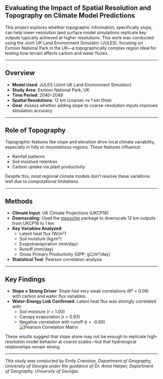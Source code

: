 
## Evaluating the Impact of Spatial Resolution and Topography on Climate Model Predictions

This project explores whether topographic information, specifically slope, can help lower-resolution land surface model simulations replicate key outputs typically achieved at higher resolutions. This work was conducted using the Joint UK Land Environment Simulator (JULES), focusing on Exmoor National Park in the UK—a topographically complex region ideal for testing how terrain affects carbon and water fluxes.

---

## Overview

- **Model Used**: JULES (Joint UK Land Environment Simulator)
- **Study Area**: Exmoor National Park, UK
- **Time Period**: 2040–2049
- **Spatial Resolutions**: 12 km (coarse) vs 1 km (fine)
- **Goal**: Assess whether adding slope to coarse-resolution inputs improves simulation accuracy

---

## Role of Topography

Topographic features like slope and elevation drive local climate variability, especially in hilly or mountainous regions. These features influence:

- Rainfall patterns
- Soil moisture retention
- Carbon uptake via plant productivity

Despite this, most regional climate models don’t resolve these variations well due to computational limitations.

---

##  Methods

- **Climate Input**: UK Climate Projections (UKCP18)
- **Downscaling**: Used the [mesoclim](https://github.com/ilyamaclean/mesoclim) package to downscale 12 km outputs from UKCP18 to 1 km
- **Key Variables Analyzed**:
  - Latent heat flux (W/m²)
  - Soil moisture (kg/m²)
  - Evapotranspiration (mm/day)
  - Runoff (mm/day)
  - Gross Primary Productivity (GPP; gC/m²/day)
- **Statistical Tool**: Pearson correlation analysis

---

## Key Findings

- **Slope ≠ Strong Driver**: Slope had very weak correlations (R² < 0.06) with carbon and water flux variables.
- **Water–Energy Link Confirmed**: Latent heat flux was strongly correlated with:
  - Soil moisture (r = 1.00)
  - Canopy evaporation (r = 0.93)
  - Negative correlation with runoff (r = -0.90)
![Pearson Correlation Matrix](/images/correlation_matrix.png)

These results suggest that slope alone may not be enough to replicate high-resolution model behavior at coarse scales—but that hydrological relationships remain strong.



---

_This study was conducted by Emily Cranston, Department of Geography, University of Georgia under the guidance of Dr. Anna Harper, Department of Geography, University of Georgia._

